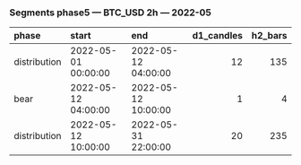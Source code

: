 ### Segments phase5 — BTC_USD 2h — 2022-05

| phase        | start               | end                 |   d1_candles |   h2_bars |
|:-------------|:--------------------|:--------------------|-------------:|----------:|
| distribution | 2022-05-01 00:00:00 | 2022-05-12 04:00:00 |           12 |       135 |
| bear         | 2022-05-12 04:00:00 | 2022-05-12 10:00:00 |            1 |         4 |
| distribution | 2022-05-12 10:00:00 | 2022-05-31 22:00:00 |           20 |       235 |